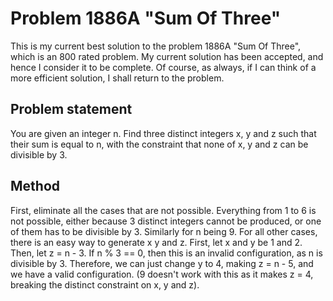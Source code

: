 # Problem 1886A "Sum Of Three"
This is my current best solution to the problem 1886A "Sum Of Three", which is an 800 rated problem. My current solution has been accepted, and hence I consider it to be complete. Of course, as always, if I can think of a more efficient solution, I shall return to the problem. 

## Problem statement
You are given an integer n. Find three distinct integers x, y and z such that their sum is equal to n, with the constraint that none of x, y and z can be divisible by 3.

## Method
First, eliminate all the cases that are not possible. Everything from 1 to 6 is not possible, either because 3 distinct integers cannot be produced, or one of them has to be divisible by 3. Similarly for n being 9. For all other cases, there is an easy way to generate x y and z. First, let x and y be 1 and 2. Then, let z = n - 3. If n % 3 == 0, then this is an invalid configuration, as n is divisible by 3. Therefore, we can just change y to 4, making z = n - 5, and we have a valid configuration. (9 doesn't work with this as it makes z = 4, breaking the distinct constraint on x, y and z).